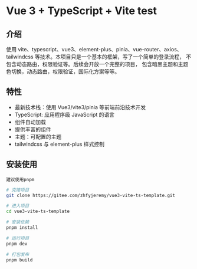 # Vue 3 + TypeScript + Vite test

## 介绍

使用 vite、typescript、vue3、element-plus、pinia、vue-router、axios、tailwindcss 等技术。本项目只是一个基本的框架，写了一个简单的登录流程， 不包含动态路由，权限验证等。后续会开放一个完整的项目， 包含暗黑主题和主题色切换，动态路由，权限验证，国际化方案等等。

## 特性

-   最新技术栈：使用 Vue3/vite3/pinia 等前端前沿技术开发
-   TypeScript: 应用程序级 JavaScript 的语言
-   组件自动加载
-   提供丰富的组件
-   主题：可配置的主题
-   tailwindcss 与 element-plus 样式控制

## 安装使用

`建议使用pnpm`

```bash
# 克隆项目
git clone https://gitee.com/zhfyjeremy/vue3-vite-ts-template.git

# 进入项目
cd vue3-vite-ts-template

# 安装依赖
pnpm install

# 运行项目
pnpm dev

# 打包发布
pnpm build
```
